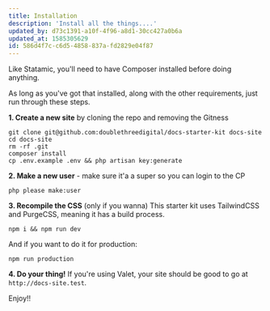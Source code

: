 ```yaml
---
title: Installation
description: 'Install all the things....'
updated_by: d73c1391-a10f-4f96-a8d1-30cc427a0b6a
updated_at: 1585305629
id: 586d4f7c-c6d5-4858-837a-fd2829e04f87
---
```

Like Statamic, you'll need to have Composer installed before doing anything.

As long as you've got that installed, along with the other requirements, just run through these steps.

**1. Create a new site** by cloning the repo and removing the Gitness
```
git clone git@github.com:doublethreedigital/docs-starter-kit docs-site
cd docs-site
rm -rf .git
composer install
cp .env.example .env && php artisan key:generate
```

**2. Make a new user** - make sure it'a a super so you can login to the CP
```
php please make:user
```

**3. Recompile the CSS** (only if you wanna)
This starter kit uses TailwindCSS and PurgeCSS, meaning it has a build process. 
```
npm i && npm run dev
```

And if you want to do it for production:
```
npm run production
```

**4. Do your thing!**
If you're using Valet, your site should be good to go at `http://docs-site.test`.

Enjoy!!
